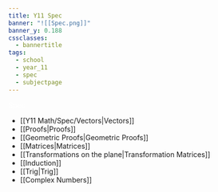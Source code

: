 ```yaml
---
title: Y11 Spec
banner: "![[Spec.png]]"
banner_y: 0.188
cssclasses:
  - bannertitle
tags:
  - school
  - year_11
  - spec
  - subjectpage
---
```

<div class="title" style="color:white">Spec</div>

- [[Y11 Math/Spec/Vectors|Vectors]]
- [[Proofs|Proofs]]
- [[Geometric Proofs|Geometric Proofs]]
- [[Matrices|Matrices]]
- [[Transformations on the plane|Transformation Matrices]]
- [[Induction]]
- [[Trig|Trig]]
- [[Complex Numbers]]